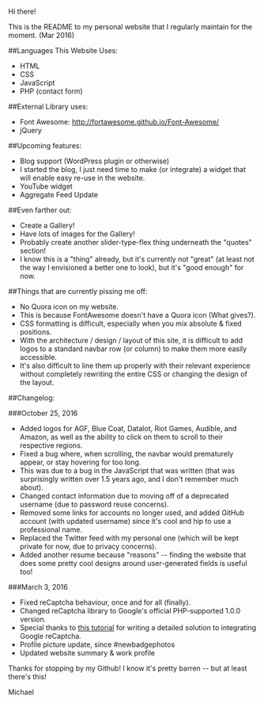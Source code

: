 Hi there!

This is the README to my personal website that I regularly maintain for the moment. (Mar 2016)

##Languages This Website Uses:
* HTML
* CSS
* JavaScript
* PHP (contact form)

##External Library uses:
* Font Awesome: http://fortawesome.github.io/Font-Awesome/
* jQuery

##Upcoming features:
* Blog support (WordPress plugin or otherwise)
 * I started the blog, I just need time to make (or integrate) a widget that will enable easy re-use in the website.
* YouTube widget
* Aggregate Feed Update

##Even farther out:
* Create a Gallery!
* Have lots of images for the Gallery!
* Probably create another slider-type-flex thing underneath the "quotes" section!
 * I know this is a "thing" already, but it's currently not "great" (at least not the way I envisioned a better one to look), but it's "good enough" for now.

##Things that are currently pissing me off:
* No Quora icon on my website. 
 * This is because FontAwesome doesn't have a Quora icon (What gives?).
* CSS formatting is difficult, especially when you mix absolute & fixed positions.
* With the architecture / design / layout of this site, it is difficult to add logos to a standard navbar row (or column) to make them more easily accessible.
 * It's also difficult to line them up properly with their relevant experience without completely rewriting the entire CSS or changing the design of the layout.

##Changelog:

###October 25, 2016
* Added logos for AGF, Blue Coat, Datalot, Riot Games, Audible, and Amazon, as well as the ability to click on them to scroll to their respective regions.
* Fixed a bug where, when scrolling, the navbar would prematurely appear, or stay hovering for too long.
 * This was due to a bug in the JavaScript that was written (that was surprisingly written over 1.5 years ago, and I don't remember much about).
* Changed contact information due to moving off of a deprecated username (due to password reuse concerns).
 * Removed some links for accounts no longer used, and added GitHub account (with updated username) since it's cool and hip to use a professional name.
* Replaced the Twitter feed with my personal one (which will be kept private for now, due to privacy concerns).
* Added another resume because "reasons" -- finding the website that does some pretty cool designs around user-generated fields is useful too!

###March 3, 2016
* Fixed reCaptcha behaviour, once and for all (finally).
 * Changed reCaptcha library to Google's official PHP-supported 1.0.0 version.
 * Special thanks to [this tutorial](http://webdesign.tutsplus.com/tutorials/how-to-integrate-no-captcha-recaptcha-in-your-website--cms-23024) for writing a detailed solution to integrating Google reCaptcha.
* Profile picture update, since \#newbadgephotos
* Updated website summary & work profile

Thanks for stopping by my Github! 
I know it's pretty barren -- but at least there's this!

Michael
